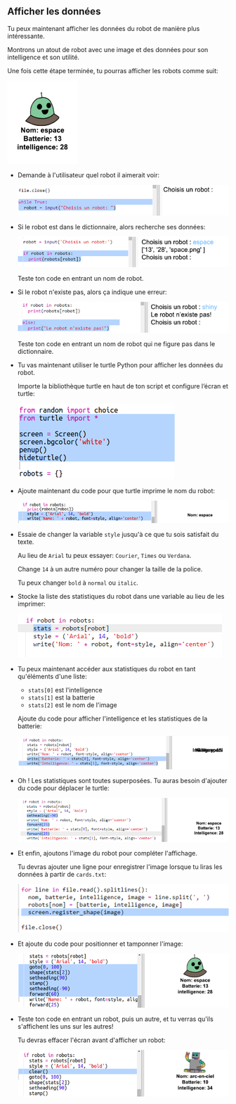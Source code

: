 ## Afficher les données

Tu peux maintenant afficher les données du robot de manière plus intéressante.

Montrons un atout de robot avec une image et des données pour son intelligence et son utilité.

Une fois cette étape terminée, tu pourras afficher les robots comme suit:

![capture d'écran](images/robotrumps-example.png)

+ Demande à l'utilisateur quel robot il aimerait voir:
    
    ![capture d'écran](images/robotrumps-choose.png)

+ Si le robot est dans le dictionnaire, alors recherche ses données:
    
    ![capture d'écran](images/robotrumps-if.png)
    
    Teste ton code en entrant un nom de robot.

+ Si le robot n'existe pas, alors ça indique une erreur:
    
    ![capture d'écran](images/robotrumps-else.png)
    
    Teste ton code en entrant un nom de robot qui ne figure pas dans le dictionnaire.

+ Tu vas maintenant utiliser le turtle Python pour afficher les données du robot.
    
    Importe la bibliothèque turtle en haut de ton script et configure l’écran et turtle:
    
    ![capture d'écran](images/robotrumps-turtle.png)

+ Ajoute maintenant du code pour que turtle imprime le nom du robot:
    
    ![capture d'écran](images/robotrumps-name.png)

+ Essaie de changer la variable `style` jusqu'à ce que tu sois satisfait du texte.
    
    Au lieu de `Arial` tu peux essayer: `Courier`, `Times` ou `Verdana`.
    
    Change `14` à un autre numéro pour changer la taille de la police.
    
    Tu peux changer `bold` à `normal` ou `italic`.

+ Stocke la liste des statistiques du robot dans une variable au lieu de les imprimer:
    
    ![capture d'écran](images/robotrumps-stats.png)

+ Tu peux maintenant accéder aux statistiques du robot en tant qu'éléments d'une liste:
    
    + `stats[0]` est l'intelligence
    + `stats[1]` est la batterie
    + `stats[2]` est le nom de l'image
    
    Ajoute du code pour afficher l'intelligence et les statistiques de la batterie:
    
    ![capture d'écran](images/robotrumps-stats-2.png)

+ Oh ! Les statistiques sont toutes superposées. Tu auras besoin d'ajouter du code pour déplacer le turtle:
    
    ![capture d'écran](images/robotrumps-stats-3.png)

+ Et enfin, ajoutons l'image du robot pour compléter l'affichage.
    
    Tu devras ajouter une ligne pour enregistrer l'image lorsque tu liras les données à partir de `cards.txt`:
    
    ![capture d'écran](images/robotrumps-register.png)

+ Et ajoute du code pour positionner et tamponner l'image:
    
    ![capture d'écran](images/robotrumps-image.png)

+ Teste ton code en entrant un robot, puis un autre, et tu verras qu'ils s'affichent les uns sur les autres!
    
    Tu devras effacer l'écran avant d'afficher un robot:
    
    ![capture d'écran](images/robotrumps-clear.png)